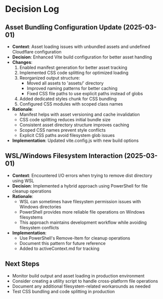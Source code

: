 # Decision Log

## Asset Bundling Configuration Update (2025-03-01)
- **Context**: Asset loading issues with unbundled assets and undefined Cloudflare configuration
- **Decision**: Enhanced Vite build configuration for better asset handling
- **Changes**:
  1. Enabled manifest generation for better asset tracking
  2. Implemented CSS code splitting for optimized loading
  3. Reorganized output structure:
     - Moved all assets to 'assets/' directory
     - Improved naming patterns for better caching
     - Fixed CSS file paths to use explicit paths instead of globs
  4. Added dedicated styles chunk for CSS bundling
  5. Configured CSS modules with scoped class names
- **Rationale**:
  - Manifest helps with asset versioning and cache invalidation
  - CSS code splitting reduces initial bundle size
  - Consistent asset directory structure improves caching
  - Scoped CSS names prevent style conflicts
  - Explicit CSS paths avoid filesystem glob issues
- **Implementation**: Updated vite.config.js with new build options

## WSL/Windows Filesystem Interaction (2025-03-01)
- **Context**: Encountered I/O errors when trying to remove dist directory using WSL
- **Decision**: Implemented a hybrid approach using PowerShell for file cleanup operations
- **Rationale**: 
  - WSL can sometimes have filesystem permission issues with Windows directories
  - PowerShell provides more reliable file operations on Windows filesystems
  - This approach maintains development workflow while avoiding filesystem conflicts
- **Implementation**: 
  - Use PowerShell's Remove-Item for cleanup operations
  - Document this pattern for future reference
  - Added to activeContext.md for tracking

## Next Steps
- Monitor build output and asset loading in production environment
- Consider creating a utility script to handle cross-platform file operations
- Document any additional filesystem-related workarounds as needed
- Test CSS bundling and code splitting in production